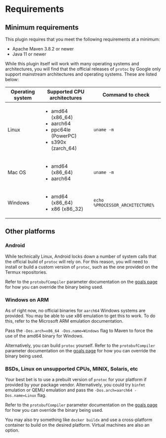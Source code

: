 # Requirements

## Minimum requirements

This plugin requires that you meet the following requirements at a minimum:

- Apache Maven 3.8.2 or newer
- Java 11 or newer

While this plugin itself will work with many operating systems and architectures,
you will find that the official releases of `protoc` by Google only support mainstream
architectures and operating systems. These are listed below:

<table>
  <thead>
    <tr>
      <th>Operating system</th>
      <th>Supported CPU architectures</th>
      <th>Command to check</th>
    </tr>
  </thead>
  <tbody>
    <tr>
      <td>Linux</td>
      <td>
        <ul>
          <li>amd64 (x86_64)</li>
          <li>aarch64</li>
          <li>ppc64le (PowerPC)</li>
          <li>s390x (zarch_64)</li>
        </ul>
      </td>
      <td>
        <code>uname -m</code>
      </td>
    </tr>
    <tr>
      <td>Mac OS</td>
      <td>
        <ul>
          <li>amd64 (x86_64)</li>
          <li>aarch64</li>
        </ul>
      </td>
      <td>
        <code>uname -m</code>
      </td>
    </tr>
    <tr>
      <td>Windows</td>
      <td>
        <ul>
          <li>amd64 (x86_64)</li>
          <li>x86 (x86_32)</li>
        </ul>
      </td>
      <td>
        <code>echo %PROCESSOR_ARCHITECTURE%</code>
      </td>
    </tr>
  </tbody>
</table>

## Other platforms

### Android

While technically Linux, Android locks down a number of system calls that the
official build of `protoc` will rely on. For this reason, you will need to install
or build a custom version of `protoc`, such as the one provided on the Termux
repositories.

Refer to the `protobufCompiler` parameter documentation on the
[goals page](plugin-info.html) for how you can override the binary being used.

### Windows on ARM

As of right now, no official binaries for `aarch64` Windows systems are provided.
You may be able to use x86 emulation to get this to work. To do this, refer to
the Microsoft ARM emulation documentation.

Pass the `-Dos.arch=x86_64 -Dos.name=Windows` flag to Maven to force the use of the
amd64 binary for Windows.

Alternatively, you can build `protoc` yourself. Refer to the `protobufCompiler` 
parameter documentation on the [goals page](plugin-info.html) for how you can override
the binary being used.

### BSDs, Linux on unsupported CPUs, MINIX, Solaris, etc

Your best bet is to use a prebuilt version of `protoc` for your platform if provided
by your package vendor. Alternatively, you could try `binfmt` emulation or QEMU emulation
and pass the `-Dos.arch=aarch64 -Dos.name=Linux` flag.

Refer to the `protobufCompiler` parameter documentation on the
[goals page](plugin-info.html) for how you can override the binary being used.

You may also try something like `docker buildx` and use a cross-platform container to build
on the desired platform. Virtual machines are also an option.
